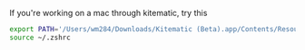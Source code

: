 

If you're working on a mac through kitematic, try this

``` bash
export PATH='/Users/wm284/Downloads/Kitematic (Beta).app/Contents/Resources/resources:/usr/local/bin:/usr/bin:/bin:/usr/sbin:/sbin'  && export DOCKER_HOST=tcp://192.168.99.100:2376 && export DOCKER_CERT_PATH=/Users/wm284/.docker/machine/machines/dev && export DOCKER_TLS_VERIFY=1 >>~/.zshrc
source ~/.zshrc
```
